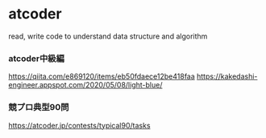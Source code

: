 # atcoder
read, write code to understand data structure and algorithm

### atcoder中級編
https://qiita.com/e869120/items/eb50fdaece12be418faa
https://kakedashi-engineer.appspot.com/2020/05/08/light-blue/

### 競プロ典型90問
https://atcoder.jp/contests/typical90/tasks